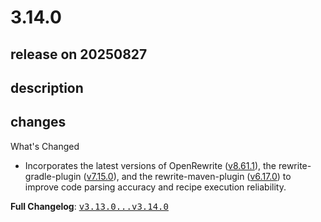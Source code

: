 # 3.14.0

## release on 20250827
## description
## changes
What's Changed

* Incorporates the latest versions of OpenRewrite (<a href="https://github.com/openrewrite/rewrite/releases/tag/v8.61.1">v8.61.1</a>), the rewrite-gradle-plugin (<a href="https://github.com/openrewrite/rewrite-gradle-plugin/releases/tag/v7.15.0">v7.15.0</a>), and the rewrite-maven-plugin (<a href="https://github.com/openrewrite/rewrite-maven-plugin/releases/tag/v6.17.0">v6.17.0</a>) to improve code parsing accuracy and recipe execution reliability.

<strong>Full Changelog</strong>: <a class="commit-link" href="https://github.com/openrewrite/rewrite-recipe-bom/compare/v3.13.0...v3.14.0"><tt>v3.13.0...v3.14.0</tt></a>

